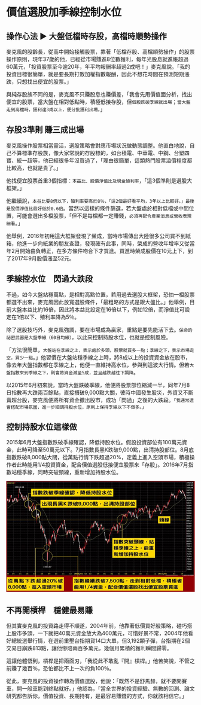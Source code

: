 # 價值選股加季線控制水位


## 操作心法 ▶ 大盤低檔時存股，高檔時順勢操作


麥克風的股齡長，從高中開始接觸股票，靠著「低檔存股、高檔順勢操作」的股票操作原則，現年37歲的他，已經從市場賺進8位數獲利，每年光股息就進帳超過60萬元，「投資股票至今逾20年，年平均報酬率超過2成吧！」麥克風說。「我的投資目標很簡單，就是要長期打敗加權指數報酬，因此不想花時間在預測短期漲跌，只想找出便宜的股票。」


與純存股族不同的是，麥克風不只賺股息也賺價差，「我會先用價值面分析，找出便宜的股票，當大盤在相對低點時，積極低接存股，但`個股跌破季線就出場`；`當大盤走到高檔時，獲利達3成以上，便分批獲利出場。`」

## 存股3準則 賺三成出場　

麥克風操作股票相當靈活，選股策略會對應市場狀況做動態調整。他直白地說，自己不算標準存股族，像大家常說的存股標的，如台積電、中華電、中鋼、台塑四寶、統一超等，他已經很多年沒買過了，「理由很簡單，這類熱門股票溢價程度都比較高，也就是貴了。」


他找便宜股票首重3個指標：`本益比、股價淨值比及現金殖利率`，「這3個準則是選股大框架。」

他繼續說，`本益比要8倍以下，殖利率要高於8％，「這2個最好看平均，3年以上比較好。」最後是股價淨值比最好低於0.6倍`。當然以這樣的條件篩選，若大盤處於相對低檔或中間位置，可能會選出多檔股票，「但不是每檔都一定賺錢，`必須再配合產業消息或營收表現細看`。」

他舉例，2016年初用這大框架發現了榮成，當時市場傳出大陸很多公司買不到紙箱，他進一步向紙業的朋友查證，發現確有此事，同時，榮成的營收年增率又從當年2月開始由負轉正，在多方條件吻合下才買進。買進時榮成股價在10元上下，到了2017年9月股價漲至52元。


## 季線控水位　閃過大跌段

不過，如今大盤站穩萬點，是相對高點位置，若用過去選股大框架，恐怕一檔股票都選不出來，麥克風因此放寬選股條件，「最粗略的方式是跟大盤比。」他舉例，目前大盤本益比約16倍，因此將本益比設定在16倍以下，例如12倍，而淨值比可設定在1倍以下、殖利率降為5％。

除了選股技巧外，麥克風強調，要在市場成為贏家，重點是要先能活下去。`保命的祕密武器是大盤季線（60日均線）`，以此來控制持股水位，也就是控制風險。


「方法很簡單，`大盤站在季線之上，表示處於多頭，股票就買多一點；季線之下，表示市場走空，買少一點`。」他習慣在大盤站穩季線之上時，將8成以上的投資資金放在股市，像去年大盤指數都在季線之上，他便一直維持高水位，參與到這波大行情。但若`大盤指數來到季線之下，則會將資金減至5成，並且越跌越往下調降`。


以2015年6月初來說，當時大盤跌破季線，他便將股票部位縮減一半，同年7月8日指數再大跌兩百餘點，直接摜破9,000點大關，彼時中國發生股災，外資又不斷賣超台股，麥克風便將所有資金撤出股市，成功「閃過」之後的大跌段。`「我通常還會搭配市場氛圍，進一步細調持股水位，原則上保持季線以下不做多。」`


## 控制持股水位這樣做


2015年6月大盤指數跌破季線確認，降低持股水位。假設投資部位有100萬元資金，此時可降至50萬元以下。7月指數長黑K跌破9,000點，出清持股部位。8月底指數跌破8,000點大關，從萬點行情下跌超過20%，定義上進入空頭市場，積極操作者此時能用1/4投資資金，配合價值選股低接便宜股票來「存股」。2016年7月指數站穩季線，同時突破頸線，重新增加持股水位。


![](images/20180119105423-0a14f4cc423d8c03bc401820856ea520-mobile.jpg)

## 不再開槓桿　穩健最易賺

但其實麥克風的投資路走得不順遂，2004年前，他靠著低價買好股策略，碰巧搭上股市多頭，一下就把40萬元資金放大為400萬元，可惜好景不常，2004年他看好總統選舉行情，在選前重壓台指期貨14口大單，但3,192顆子彈，台指期在2個交易日崩跌813點，讓他慘賠兩百多萬元，幾個月累積的獲利瞬間歸零。

這讓他體悟到，槓桿是把兩面刃，「我從此不敢亂『開』槓桿。」他苦笑說，不管之前賺了幾百％，恐怕都比不上一次的負100％。

從此，麥克風的投資操作轉為價值選股，他說：「既然不是舒馬赫，就不要開賽車，開一般車能到終點就好。」他認為，「當全世界的投資經驗、無數的回測、論文研究都告訴你，價值投資、長期持有，是最容易賺錢的方式，你就該相信它。」


